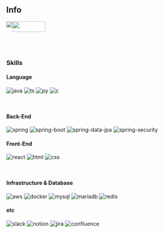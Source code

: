 ## Info
<div style="display:flex; flex-direction:row;">
    <a href="mailto:sons19981998@gmail.com">
        <img src="https://img.shields.io/badge/Gmail-D14836?style=for-the-badge&logo=gmail&logoColor=white"> 
    </a>
    <a href="https://colesdevelop.tistory.com/">
        <img src="https://github-readme-tistory-card.vercel.app/api/badge?name=Tech%20Blog" style="width: 87.25px; height: 28px"> 
    </a>
</div>

<br><br>

### Skills
#### Language
![java](https://img.shields.io/badge/Java-ED8B00?style=for-the-badge&logo=openjdk&logoColor=white)
![ts](https://img.shields.io/badge/TypeScript-007ACC?style=for-the-badge&logo=typescript&logoColor=white)
![py](https://img.shields.io/badge/Python-14354C?style=for-the-badge&logo=python&logoColor=white)
![c](https://img.shields.io/badge/C-00599C?style=for-the-badge&logo=c&logoColor=white)



<br>

#### Back-End
![spring](https://img.shields.io/badge/Spring-6DB33F?style=for-the-badge&logo=spring&logoColor=white)
![spring-boot](https://img.shields.io/badge/springboot-6DB33F?style=for-the-badge&logo=springboot&logoColor=white)
![spring-data-jpa](https://img.shields.io/badge/spring%20data%20jpa-6DB33F?style=for-the-badge&logo=databricks&logoColor=white)
![spring-security](https://img.shields.io/badge/Spring_Security-6DB33F?style=for-the-badge&logo=Spring-Security&logoColor=white)


#### Front-End
![react](https://img.shields.io/badge/React-20232A?style=for-the-badge&logo=react&logoColor=61DAFB)
![html](https://img.shields.io/badge/HTML-239120?style=for-the-badge&logo=html5&logoColor=white)
![css](https://img.shields.io/badge/CSS-239120?&style=for-the-badge&logo=css3&logoColor=white)

<br>

#### Infrastructure & Database
![aws](https://img.shields.io/badge/Amazon_AWS-232F3E?style=for-the-badge&logo=amazon-aws&logoColor=white)
![docker](https://img.shields.io/badge/docker-%230db7ed.svg?style=for-the-badge&logo=docker&logoColor=white)
![mysql](https://img.shields.io/badge/MySQL-005C84?style=for-the-badge&logo=mysql&logoColor=white)
![mariadb](https://img.shields.io/badge/MariaDB-003545?style=for-the-badge&logo=mariadb&logoColor=white)
![redis](https://img.shields.io/badge/redis-%23DD0031.svg?&style=for-the-badge&logo=redis&logoColor=white)


#### etc
![slack](https://img.shields.io/badge/Slack-4A154B?style=for-the-badge&logo=slack&logoColor=white)
![notion](https://img.shields.io/badge/Notion-%23000000.svg?style=for-the-badge&logo=notion&logoColor=white)
![jira](https://img.shields.io/badge/Jira-0052CC?style=for-the-badge&logo=Jira&logoColor=white)
![confluence](https://img.shields.io/badge/confluence-%23172BF4.svg?style=for-the-badge&logo=confluence&logoColor=white)

<!--[![Solved.ac Profile](http://mazassumnida.wtf/api/v2/generate_badge?boj=sons1998)](https://solved.ac/sons1998/)-->

